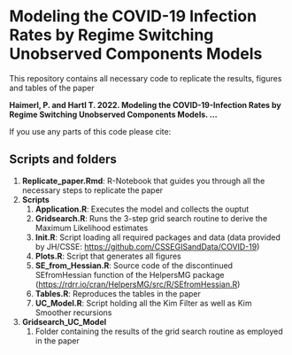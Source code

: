 # Modeling the COVID-19 Infection Rates by Regime Switching Unobserved Components Models

This repository contains all necessary code to replicate the results, figures and tables of the paper

**Haimerl, P. and Hartl T. 2022. Modeling the COVID-19-Infection Rates by Regime Switching Unobserved Components Models. ...**

If you use any parts of this code please cite: 

## Scripts and folders
1. **Replicate_paper.Rmd**: R-Notebook that guides you through all the necessary steps to replicate the paper
2. **Scripts**
    1. **Application.R**: Executes the model and collects the ouptut
    2. **Gridsearch.R**: Runs the 3-step grid search routine to derive the Maximum Likelihood estimates
    3. **Init.R**: Script loading all required packages and data (data provided by JH/CSSE: https://github.com/CSSEGISandData/COVID-19)
    4. **Plots.R**: Script that generates all figures
    5. **SE_from_Hessian.R**: Source code of the discontinued SEfromHessian function of the HelpersMG package (https://rdrr.io/cran/HelpersMG/src/R/SEfromHessian.R)
    6. **Tables.R**: Reproduces the tables in the paper
    7. **UC_Model.R**: Script holding all the Kim Filter as well as Kim Smoother recursions
3. **Gridsearch_UC_Model**
    1. Folder containing the results of the grid search routine as employed in the paper




